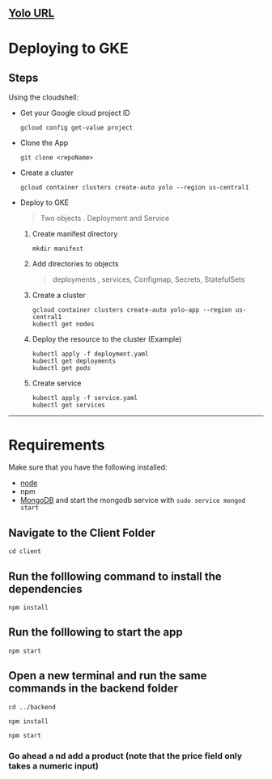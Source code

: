 [Yolo URL]()
---
# Deploying to GKE

## Steps
Using the cloudshell:
* Get your Google cloud project ID
   ```
   gcloud config get-value project
   ```
* Clone the App
   ```
   git clone <repoName>
   ```
* Create a cluster
   ```
   gcloud container clusters create-auto yolo --region us-central1
   ```
* Deploy to GKE
    > Two objects . Deployment and Service
    1. Create manifest directory
        ```
        mkdir manifest
        ```
    1. Add directories to objects
        > deployments , services, Configmap, Secrets, StatefulSets
    1. Create a cluster
        ```
        gcloud container clusters create-auto yolo-app --region us-central1
        kubectl get nodes
        ```
    1. Deploy the resource to the cluster (Example)
        ```
        kubectl apply -f deployment.yaml
        kubectl get deployments
        kubectl get pods
        ```
    1. Create service
        ```
        kubectl apply -f service.yaml
        kubectl get services
        ```
      
        
   
  
---
# Requirements
Make sure that you have the following installed:
- [node](https://www.digitalocean.com/community/tutorials/how-to-install-node-js-on-ubuntu-18-04) 
- npm 
- [MongoDB](https://docs.mongodb.com/manual/tutorial/install-mongodb-on-ubuntu/) and start the mongodb service with `sudo service mongod start`

## Navigate to the Client Folder 
 `cd client`

## Run the folllowing command to install the dependencies 
 `npm install`

## Run the folllowing to start the app
 `npm start`

## Open a new terminal and run the same commands in the backend folder
 `cd ../backend`

 `npm install`

 `npm start`

 ### Go ahead a nd add a product (note that the price field only takes a numeric input)
